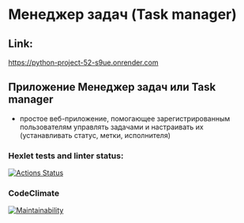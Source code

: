 # Менеджер задач (Task manager)

## Link:
https://python-project-52-s9ue.onrender.com

## Приложение Менеджер задач или Task manager
- простое веб-приложение, помогающее зарегистрированным пользователям управлять задачами и настраивать их (устанавливать статус, метки, исполнителя)

### Hexlet tests and linter status:
[![Actions Status](https://github.com/CherSula/python-project-52/actions/workflows/hexlet-check.yml/badge.svg)](https://github.com/CherSula/python-project-52/actions)

### CodeClimate
[![Maintainability](https://api.codeclimate.com/v1/badges/d642034d58582e8b6b19/maintainability)](https://codeclimate.com/github/CherSula/python-project-52/maintainability)


